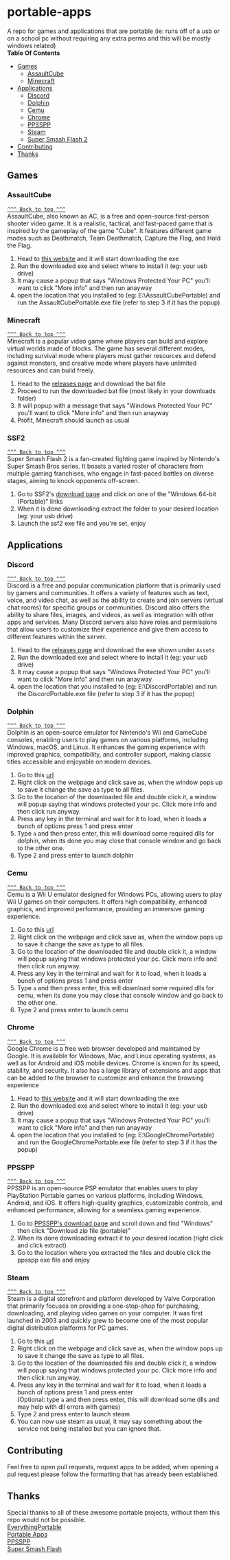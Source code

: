 # portable-apps
A repo for games and applications that are portable (ie: runs off of a usb or on a school pc without requiring any extra perms and this will be mostly windows related)
<br>
**Table Of Contents**
- [Games](#Games)
  - [AssaultCube](#AssaultCube)
  - [Minecraft](#Minecraft)
- [Applications](#Applications)
  - [Discord](#Discord)
  - [Dolphin](#Dolphin)
  - [Cemu](#Cemu)
  - [Chrome](#Chrome)
  - [PPSSPP](#PPSSPP)
  - [Steam](#Steam)
  - [Super Smash Flash 2](#SSF2)
- [Contributing](#Contributing)
- [Thanks](#Thanks)

## Games

### AssaultCube 

[`^^^ Back to top ^^^`](#portable-apps)
<br>
AssaultCube, also known as AC, is a free and open-source first-person shooter video game. It is a realistic, tactical, and fast-paced game that is inspired by the gameplay of the game "Cube". It features different game modes such as Deathmatch, Team Deathmatch, Capture the Flag, and Hold the Flag.

1. Head to [this website](https://portableapps.com/downloading/?a=AssaultCubePortable&s=s&p=&d=pa&n=AssaultCube%20Portable&f=AssaultCubePortable_1.3.0.2_English.paf.exe) and it will start downloading the exe
2. Run the downloaded exe and select where to install it (eg: your usb drive)
3. It may cause a popup that says "Windows Protected Your PC" you'll want to click "More info" and then run anayway
4. open the location that you installed to (eg: E:\AssaultCubePortable) and run the AssaultCubePortable.exe file (refer to step 3 if it has the popup)

### Minecraft

[`^^^ Back to top ^^^`](#portable-apps)
<br>
Minecraft is a popular video game where players can build and explore virtual worlds made of blocks. The game has several different modes, including survival mode where players must gather resources and defend against monsters, and creative mode where players have unlimited resources and can build freely.

1. Head to the [releases page](https://github.com/portablemc/portablemc/releases/) and download the bat file
2. Proceed to run the downloaded bat file (most likely in your downloads folder)
3. It will popup with a message that says "Windows Protected Your PC" you'll want to click "More info" and then run anayway
4. Profit, Minecraft should launch as usual

### SSF2

[`^^^ Back to top ^^^`](#portable-apps)
<br>
Super Smash Flash 2 is a fan-created fighting game inspired by Nintendo's Super Smash Bros series. It boasts a varied roster of characters from multiple gaming franchises, who engage in fast-paced battles on diverse stages, aiming to knock opponents off-screen.

1. Go to SSF2's [download page](https://www.supersmashflash.com/play/ssf2/downloads/) and click on one of the "Windows 64-bit (Portable)" links
2. When it is done downloading extract the folder to your desired location (eg: your usb drive)
3. Launch the ssf2 exe file and you're set, enjoy

## Applications

### Discord

[`^^^ Back to top ^^^`](#portable-apps)
<br>
Discord is a free and popular communication platform that is primarily used by gamers and communities. It offers a variety of features such as text, voice, and video chat, as well as the ability to create and join servers (virtual chat rooms) for specific groups or communities. Discord also offers the ability to share files, images, and videos, as well as integration with other apps and services. Many Discord servers also have roles and permissions that allow users to customize their experience and give them access to different features within the server.

1. Head to the [releases page](https://github.com/daemondevin/DiscordPortable/releases/) and download the exe shown under `Assets`
2. Run the downloaded exe and select where to install it (eg: your usb drive)
3. It may cause a popup that says "Windows Protected Your PC" you'll want to click "More info" and then run anayway
4. open the location that you installed to (eg: E:\DiscordPortable) and run the DiscordPortable.exe file (refer to step 3 if it has the popup)

### Dolphin

[`^^^ Back to top ^^^`](#portable-apps)
<br>
Dolphin is an open-source emulator for Nintendo's Wii and GameCube consoles, enabling users to play games on various platforms, including Windows, macOS, and Linux. It enhances the gaming experience with improved graphics, compatibility, and controller support, making classic titles accessible and enjoyable on modern devices.

1. Go to this [url](https://github.com/MarioMasta64/EverythingPortable/raw/master/launch_dolphin.bat)
2. Right click on the webpage and click save as, when the window pops up to save it change the save as type to all files.
3. Go to the location of the downloaded file and double click it, a window will popup saying that windows protected your pc. Click more info and then click run anyway.
4. Press any key in the terminal and wait for it to load, when it loads a bunch of options press 1 and press enter <br>
5. Type `a` and then press enter, this will download some required dlls for dolphin, when its done you may close that console window and go back to the other one.
5. Type 2 and press enter to launch dolphin

### Cemu

[`^^^ Back to top ^^^`](#portable-apps)
<br>
Cemu is a Wii U emulator designed for Windows PCs, allowing users to play Wii U games on their computers. It offers high compatibility, enhanced graphics, and improved performance, providing an immersive gaming experience.

1. Go to this [url](https://github.com/MarioMasta64/EverythingPortable/raw/master/launch_cemu.bat)
2. Right click on the webpage and click save as, when the window pops up to save it change the save as type to all files.
3. Go to the location of the downloaded file and double click it, a window will popup saying that windows protected your pc. Click more info and then click run anyway.
4. Press any key in the terminal and wait for it to load, when it loads a bunch of options press 1 and press enter <br>
5. Type `a` and then press enter, this will download some required dlls for cemu, when its done you may close that console window and go back to the other one.
5. Type 2 and press enter to launch cemu
### Chrome

[`^^^ Back to top ^^^`](#portable-apps)
<br>
Google Chrome is a free web browser developed and maintained by Google. It is available for Windows, Mac, and Linux operating systems, as well as for Android and iOS mobile devices. Chrome is known for its speed, stability, and security. It also has a large library of extensions and apps that can be added to the browser to customize and enhance the browsing experience

1. Head to [this website](https://portableapps.com/downloading/?a=GoogleChromePortable&s=s&p=&d=pa&n=Google%20Chrome%20Portable&f=GoogleChromePortable_109.0.5414.120_online.paf.exe) and it will start downloading the exe
2. Run the downloaded exe and select where to install it (eg: your usb drive)
3. It may cause a popup that says "Windows Protected Your PC" you'll want to click "More info" and then run anayway
4. open the location that you installed to (eg: E:\GoogleChromePortable) and run the GoogleChromePortable.exe file (refer to step 3 if it has the popup)

### PPSSPP

[`^^^ Back to top ^^^`](#portable-apps)
<br>
PPSSPP is an open-source PSP emulator that enables users to play PlayStation Portable games on various platforms, including Windows, Android, and iOS. It offers high-quality graphics, customizable controls, and enhanced performance, allowing for a seamless gaming experience.

1. Go to [PPSSPP's download page](https://www.ppsspp.org/download) and scroll down and find "Windows" then click "Download zip file (portable)"
2. When its done downloading extract it to your desired location (right click and click extract)
3. Go to the location where you extracted the files and double click the ppsspp exe file and enjoy

### Steam

[`^^^ Back to top ^^^`](#portable-apps)
<br>
Steam is a digital storefront and platform developed by Valve Corporation that primarily focuses on providing a one-stop-shop for purchasing, downloading, and playing video games on your computer. It was first launched in 2003 and quickly grew to become one of the most popular digital distribution platforms for PC games.

1. Go to this [url](https://raw.githubusercontent.com/MarioMasta64/EverythingPortable/master/launch_steam.bat)
2. Right click on the webpage and click save as, when the window pops up to save it change the save as type to all files.
3. Go to the location of the downloaded file and double click it, a window will popup saying that windows protected your pc. Click more info and then click run anyway.
4. Press any key in the terminal and wait for it to load, when it loads a bunch of options press 1 and press enter <br>
(Optional: type `a` and then press enter, this will download some dlls and may help with dll errors with games)
5. Type 2 and press enter to launch steam
6. You can now use steam as usual, it may say something about the service not being installed but you can ignore that.

## Contributing 
Feel free to open pull requests, request apps to be added, when opening a pul request please follow the formatting that has already been established. 
## Thanks
Special thanks to all of these awesome portable projects, without them this repo would not be possible. <br>
[EverythingPortable](https://github.com/MarioMasta64/EverythingPortable)<br>
[Portable Apps](https://portableapps.com/)<br>
[PPSSPP](https://www.ppsspp.org/)<br>
[Super Smash Flash](https://www.supersmashflash.com)<br>
